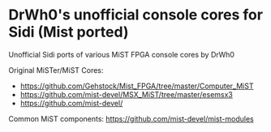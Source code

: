 # DrWh0's unofficial console cores for Sidi (Mist ported)

Unofficial Sidi ports of various MiST FPGA console cores by DrWh0

Original MiSTer/MiST Cores:

* https://github.com/Gehstock/Mist_FPGA/tree/master/Computer_MiST
* https://github.com/mist-devel/MSX_MiST/tree/master/esemsx3
* https://github.com/mist-devel/

Common MiST components:
https://github.com/mist-devel/mist-modules

